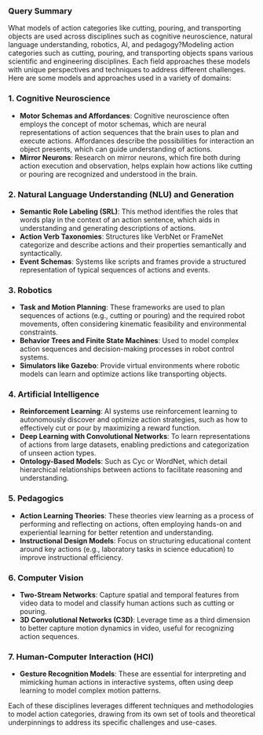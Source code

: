 ### Query Summary

What models of action categories like cutting, pouring, and transporting objects are used across disciplines such as cognitive neuroscience, natural language understanding, robotics, AI, and pedagogy?Modeling action categories such as cutting, pouring, and transporting objects spans various scientific and engineering disciplines. Each field approaches these models with unique perspectives and techniques to address different challenges. Here are some models and approaches used in a variety of domains:

### 1. Cognitive Neuroscience
- **Motor Schemas and Affordances**: Cognitive neuroscience often employs the concept of motor schemas, which are neural representations of action sequences that the brain uses to plan and execute actions. Affordances describe the possibilities for interaction an object presents, which can guide understanding of actions.
- **Mirror Neurons**: Research on mirror neurons, which fire both during action execution and observation, helps explain how actions like cutting or pouring are recognized and understood in the brain.

### 2. Natural Language Understanding (NLU) and Generation
- **Semantic Role Labeling (SRL)**: This method identifies the roles that words play in the context of an action sentence, which aids in understanding and generating descriptions of actions.
- **Action Verb Taxonomies**: Structures like VerbNet or FrameNet categorize and describe actions and their properties semantically and syntactically.
- **Event Schemas**: Systems like scripts and frames provide a structured representation of typical sequences of actions and events.

### 3. Robotics
- **Task and Motion Planning**: These frameworks are used to plan sequences of actions (e.g., cutting or pouring) and the required robot movements, often considering kinematic feasibility and environmental constraints.
- **Behavior Trees and Finite State Machines**: Used to model complex action sequences and decision-making processes in robot control systems.
- **Simulators like Gazebo**: Provide virtual environments where robotic models can learn and optimize actions like transporting objects.

### 4. Artificial Intelligence
- **Reinforcement Learning**: AI systems use reinforcement learning to autonomously discover and optimize action strategies, such as how to effectively cut or pour by maximizing a reward function.
- **Deep Learning with Convolutional Networks**: To learn representations of actions from large datasets, enabling predictions and categorization of unseen action types.
- **Ontology-Based Models**: Such as Cyc or WordNet, which detail hierarchical relationships between actions to facilitate reasoning and understanding.

### 5. Pedagogics
- **Action Learning Theories**: These theories view learning as a process of performing and reflecting on actions, often employing hands-on and experiential learning for better retention and understanding.
- **Instructional Design Models**: Focus on structuring educational content around key actions (e.g., laboratory tasks in science education) to improve instructional efficiency.

### 6. Computer Vision
- **Two-Stream Networks**: Capture spatial and temporal features from video data to model and classify human actions such as cutting or pouring.
- **3D Convolutional Networks (C3D)**: Leverage time as a third dimension to better capture motion dynamics in video, useful for recognizing action sequences.

### 7. Human-Computer Interaction (HCI)
- **Gesture Recognition Models**: These are essential for interpreting and mimicking human actions in interactive systems, often using deep learning to model complex motion patterns.

Each of these disciplines leverages different techniques and methodologies to model action categories, drawing from its own set of tools and theoretical underpinnings to address its specific challenges and use-cases.
